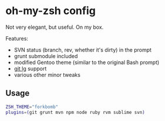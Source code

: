 # oh-my-zsh config
Not very elegant, but useful. On my box.

Features:
* SVN status (branch, rev, whether it's dirty) in the prompt
* grunt submodule included
* modified Gentoo theme (similar to the original Bash prompt)
* [git lg](https://coderwall.com/p/euwpig) support
* various other minor tweaks

## Usage
```bash
ZSH_THEME="forkbomb"
plugins=(git grunt mvn npm node ruby rvm sublime svn)
```
